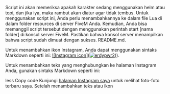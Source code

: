 Script ini akan memeriksa apakah karakter sedang menggunakan helm atau topi, dan jika iya, maka rambut akan diatur agar tidak tembus. Untuk menggunakan script ini, Anda perlu menambahkannya ke dalam file Lua di dalam folder resources di server FiveM Anda. Kemudian, Anda bisa memanggil script tersebut dengan menggunakan perintah start [nama folder] di konsol server FiveM. Pastikan bahwa konsol server menampilkan bahwa script sudah dimuat dengan sukses.
README.md.

Untuk menambahkan ikon Instagram, Anda dapat menggunakan sintaks Markdown seperti ini:
[![Instagram icon](<a href="https://imgbb.com/"><img src="https://i.ibb.co/qJ7nzrt/erdypwr2.jpg" alt="erdypwr2" border="0"></a>)](https://www.instagram.com/nama_instagram_anda/)).

Untuk menambahkan teks yang menghubungkan ke halaman Instagram Anda, gunakan sintaks Markdown seperti ini:

less
Copy code
Kunjungi [halaman Instagram saya](https://www.instagram.com/@erdy.pwr_/) untuk melihat foto-foto terbaru saya.
Setelah menambahkan teks atau ikon 
